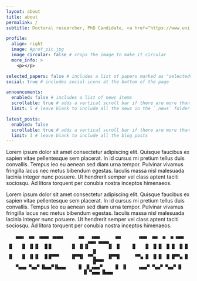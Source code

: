 ```yaml
---
layout: about
title: about
permalink: /
subtitle: Doctoral researcher, PhD Candidate, <a href="https://www.uni.lu/c2dh-en/" target="_blank">C<sup>2</sup>DH</a>.

profile:
  align: right
  image: #prof_pic.jpg
  image_circular: false # crops the image to make it circular
  more_info: >
    <p></p>

selected_papers: false # includes a list of papers marked as "selected={true}"
social: true # includes social icons at the bottom of the page

announcements:
  enabled: false # includes a list of news items
  scrollable: true # adds a vertical scroll bar if there are more than 3 news items
  limit: 5 # leave blank to include all the news in the `_news` folder

latest_posts:
  enabled: false
  scrollable: true # adds a vertical scroll bar if there are more than 3 new posts items
  limit: 3 # leave blank to include all the blog posts
---
```


Lorem ipsum dolor sit amet consectetur adipiscing elit. Quisque faucibus ex sapien vitae pellentesque sem placerat. In id cursus mi pretium tellus duis convallis. Tempus leo eu aenean sed diam urna tempor. Pulvinar vivamus fringilla lacus nec metus bibendum egestas. Iaculis massa nisl malesuada lacinia integer nunc posuere. Ut hendrerit semper vel class aptent taciti sociosqu. Ad litora torquent per conubia nostra inceptos himenaeos.

Lorem ipsum dolor sit amet consectetur adipiscing elit. Quisque faucibus ex sapien vitae pellentesque sem placerat. In id cursus mi pretium tellus duis convallis. Tempus leo eu aenean sed diam urna tempor. Pulvinar vivamus fringilla lacus nec metus bibendum egestas. Iaculis massa nisl malesuada lacinia integer nunc posuere. Ut hendrerit semper vel class aptent taciti sociosqu. Ad litora torquent per conubia nostra inceptos himenaeos.

<div markdown="1" style="text-align: center;">

```text
 ▗▄▄▖ ▗▄▖ ▗▄▄▄ ▗▄▄▄▖     ▗▄▖  ▗▄▄▖     ▗▄▖      ▗▄▄▖ ▗▄▖ ▗▖ ▗▖▗▄▄▖  ▗▄▄▖▗▄▄▄▖
▐▌   ▐▌ ▐▌▐▌  █▐▌       ▐▌ ▐▌▐▌       ▐▌ ▐▌    ▐▌   ▐▌ ▐▌▐▌ ▐▌▐▌ ▐▌▐▌   ▐▌   
▐▌   ▐▌ ▐▌▐▌  █▐▛▀▀▘    ▐▛▀▜▌ ▝▀▚▖    ▐▛▀▜▌     ▝▀▚▖▐▌ ▐▌▐▌ ▐▌▐▛▀▚▖▐▌   ▐▛▀▀▘
▝▚▄▄▖▝▚▄▞▘▐▙▄▄▀▐▙▄▄▖    ▐▌ ▐▌▗▄▄▞▘    ▐▌ ▐▌    ▗▄▄▞▘▝▚▄▞▘▝▚▄▞▘▐▌ ▐▌▝▚▄▄▖▐▙▄▄▖
```
</div>